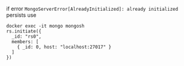 if error `MongoServerError[AlreadyInitialized]: already initialized` persists use
```
docker exec -it mongo mongosh
rs.initiate({
  _id: "rs0",
  members: [
    { _id: 0, host: "localhost:27017" }
  ]
})
```